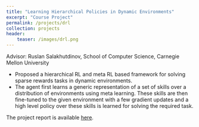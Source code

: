 ```yaml
---
title: "Learning Hierarchical Policies in Dynamic Environments"
excerpt: "Course Project"
permalink: /projects/drl
collection: projects
header:
    teaser: /images/drl.png
---
```


Advisor: Ruslan Salakhutdinov, School of Computer Science, Carnegie Mellon University
* Proposed a hierarchical RL and meta RL based framework for solving sparse rewards tasks in dynamic environments.
* The agent first learns a generic representation of a set of skills over a distribution of environments using meta learning. These skills are then fine-tuned to the given environment with a few gradient updates and a high level policy over these skills is learned for solving the required task.

The project report is available <a href="/files/drl_report.pdf">here</a>.